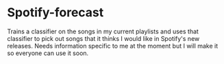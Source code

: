 # Spotify-forecast
Trains a classifier on the songs in my current playlists and uses that classifier to pick out songs that it thinks I would like in Spotify's new releases. Needs information specific to me at the moment but I will make it so everyone can use it soon. 
